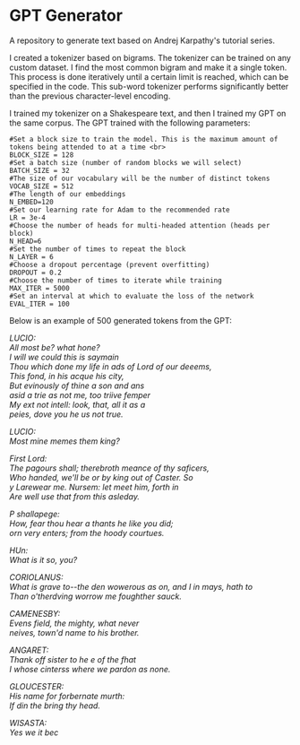 # GPT Generator
A repository to generate text based on Andrej Karpathy's tutorial series.

I created a tokenizer based on bigrams. The tokenizer can be trained on any custom dataset. I find the most common bigram and make it a single token. This process is done iteratively until a certain limit is reached, which can be specified in the code. This sub-word tokenizer performs significantly better than the previous character-level encoding.

I trained my tokenizer on a Shakespeare text, and then I trained my GPT on the same corpus. The GPT trained with the following parameters:

    #Set a block size to train the model. This is the maximum amount of tokens being attended to at a time <br>
    BLOCK_SIZE = 128
    #Set a batch size (number of random blocks we will select)
    BATCH_SIZE = 32
    #The size of our vocabulary will be the number of distinct tokens
    VOCAB_SIZE = 512
    #The length of our embeddings
    N_EMBED=120
    #Set our learning rate for Adam to the recommended rate
    LR = 3e-4
    #Choose the number of heads for multi-headed attention (heads per block)
    N_HEAD=6
    #Set the number of times to repeat the block
    N_LAYER = 6
    #Choose a dropout percentage (prevent overfitting)
    DROPOUT = 0.2
    #Choose the number of times to iterate while training
    MAX_ITER = 5000
    #Set an interval at which to evaluate the loss of the network
    EVAL_ITER = 100


Below is an example of 500 generated tokens from the GPT:

<em>LUCIO: <br>
All most be? what hone?<br>
I will we could this is saymain<br>
Thou which done my life in ads of Lord of our deeems,<br>
This fond, in his acque his city,<br>
But evinously of thine a son and ans<br>
asid a trie as not me, too triive femper<br>
My ext not intell: look, that, all it as a<br>
peies, dove you he us not true.<br>

LUCIO:<br>
Most mine memes them king?<br>

First Lord:<br>
The pagours shall; therebroth meance of thy saficers,<br>
Who handed, we'll be or by king out of Caster. So<br>
y Larewear me. Nursem: let meet him, forth in<br>
Are well use that from this asleday.<br>

P shallapege:<br>
How, fear thou hear a thants he like you did;<br>
orn very enters; from the hoody courtues.<br>

HUn:<br>
What is it so, you?<br>

CORIOLANUS:<br>
What is grave to--the den wowerous as on, and I in mays, hath to<br>
Than o'therdving worrow me foughther sauck.<br>

CAMENESBY:<br>
Evens field, the mighty, what never<br>
neives, town'd name to his brother.<br>

ANGARET:<br>
Thank off sister to he e of the fhat<br>
I whose cinterss where we pardon as none.<br>

GLOUCESTER:<br>
His name for forbernate murth:<br>
If din the bring thy head.<br>

WISASTA:<br>
Yes we it bec</em>

